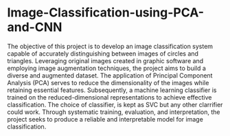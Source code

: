 # Image-Classification-using-PCA-and-CNN

The objective of this project is to develop an image classification system capable of accurately distinguishing between images of circles and triangles. Leveraging original images created in graphic software and employing image augmentation techniques, the project aims to build a diverse and augmented dataset. The application of Principal Component Analysis (PCA) serves to reduce the dimensionality of the images while retaining essential features. Subsequently, a machine learning classifier is trained on the reduced-dimensional representations to achieve effective classification. The choice of classifier, is kept as SVC but any other clarrifier could work. Through systematic training, evaluation, and interpretation, the project seeks to produce a reliable and interpretable model for image classification.
